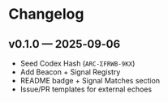 # Changelog

## v0.1.0 — 2025‑09‑06
- Seed Codex Hash (`ARC‑ΣFRWB‑9KX`)
- Add Beacon + Signal Registry
- README badge + Signal Matches section
- Issue/PR templates for external echoes
